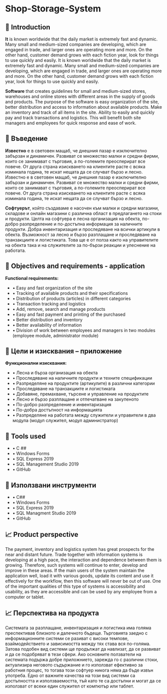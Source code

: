 # Shop-Storage-System

## :page_facing_up: Introduction
**It** is known worldwide that the daily market is extremely fast and dynamic. Many small and medium-sized companies are developing, which are engaged in trade, and larger ones are operating more and more. On the other hand, customer demand grows with each fiction year, look for things to use quickly and easily. It is known worldwide that the daily market is extremely fast and dynamic. Many small and medium-sized companies are developing, which are engaged in trade, and larger ones are operating more and more. On the other hand, customer demand grows with each fiction year, look for things to use quickly and easily.

**Software** that creates guidelines for small and medium-sized stores, warehouses and online stores with different areas in the supply of goods and products. The purpose of the software is easy organization of the site, better distribution and access to information about available products. Make an inventory and track of all items in the site. Ability to easily and quickly pay and track transactions and logistics. This will benefit both site managers and employees for quick response and ease of work.

## :page_facing_up: Въведение
**Известно** е в световен мащаб, че днешния пазар е изключително забързан и динамичен. Развиват се множество малки и средни фирми, които се занимават с търговия, а по-големите преосперират все повече. От друга страна изискването на клиентите расте с всяка изминала година, те искат нещата да се случват бързо и лесно. Известно е в световен мащаб, че днешния пазар е изключително забързан и динамичен. Развиват се множество малки и средни фирми, които се занимават с търговия, а по-големите преосперират все повече. От друга страна изискването на клиентите расте с всяка изминала година, те искат нещата да се случват бързо и лесно. 

**Софтуерът**, който създаваме е насочен към малки и средни магазини, складове и онлайн магазини с различна област в предлагането на стоки и продукти. Целта на софтуера е лесна организация на обекта, по-добро разпределение и по-достъпна информация за наличните продукти. Добра инвентаризация и проследяване на всички артикули в обекта. Възможност за лесно и бързо разплащане и проследяване на транзакциите и логистиката. Това ще е от полза както на управителите на обекта така и на служителите за по-бързи реакции и улеснение на работата.



## :pushpin: Objectives and requirements - application
**Functional requirements:**
* • Easy and fast organization of the site
* • Tracking of available products and their specifications
* • Distribution of products (articles) in different categories
* • Transaction tracking and logistics
* • Add, remove, search and manage products
* • Easy and fast payment and printing of the purchased
* • Better distribution and inventory
* • Better availability of information
* • Division of work between employees and managers in two modules (employee module, administrator module)

## :pushpin: Цели и изисквания – приложение
**Функционални изисквания:**
* •	Лесна и бърза организация на обекта
* •	Проследяване на наличните продукти и техните спецификации
* •	Разпределяне на продуктите (артикулите) в различни категории
* •	Проследяване на транзакциите и логистиката
* •	Добавяне, премахване, търсене и управление на продуктите
* •	Лесно и бързо разплащане и отпечатване на закупеното
* •	По-добро разпределение и инвентаризация
* •	По-добра достъпност на информацията
* •	Разпределяне на работата между служители и управители в два модула (модул служител, модул администратор)

## :wrench: Tools used
* • C ##
* • Windows Forms
* • SQL Express 2019
* • SQL Management Studio 2019
* • GitHub

## :wrench: Използвани инструменти
* • C## 
* • Windows Forms
* • SQL Express 2019
* • SQL Managment Studio 2019
* • GitHub

## :chart_with_upwards_trend: Product perspective
The payment, inventory and logistics system has great prospects for the near and distant future. Trade together with information systems is developing at a high pace, the interaction and dependence between them is growing. Therefore, such systems will continue to enter, develop and improve in these areas. If the main users of the system maintain the application well, load it with various goods, update its content and use it effectively for the workflow, then this software will never be out of use. One of the important qualities of this type of systems is accessibility and usability, as they are accessible and can be used by any employee from a computer or tablet.

## :chart_with_upwards_trend: Перспектива на продукта
Системата за разплащане, инвентаризация и логистика има голяма преспективав близкото и далечното бъдеще. Търговията заедно с информационните системи се разиват с високи темпове, взаймодействието и зависимостта между тях става вся по-голяма. Затова подобен вид системи ще продължат да навлизат, да се развиват и да се подобряват в тези сфери. Ако основните ползватели на системата подържа добре приложнието, зарежда го с различни стоки, актуализира неговото съдържание и го използват ефективно за работния процес, то тогава този софтуер никога няма да бъде извън употреба. Едно от важните качества на този вид системи са достъпността и използваемостта, тъй като те са достъпни и могат да се използват от всеки един служител от компютър или таблет.

